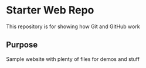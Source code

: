 # Starter Web Repo

This repository is for showing how Git and GitHub work

## Purpose

Sample website with plenty of files for demos and stuff